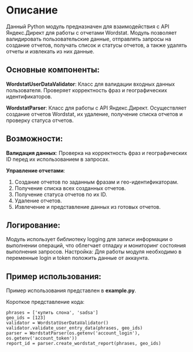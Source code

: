 # Описание
Данный Python модуль предназначен для взаимодействия с API Яндекс.Директ для работы с отчетами Wordstat. Модуль позволяет валидировать пользовательские данные, отправлять запросы на создание отчетов, получать список и статусы отчетов, а также удалять отчеты и извлекать из них данные.

## Основные компоненты:
**WordstatUserDataValidator**: Класс для валидации входных данных пользователя. Проверяет корректность фраз и географических идентификаторов.

**WordstatParser**: Класс для работы с API Яндекс.Директ. Осуществляет создание отчетов Wordstat, их удаление, получение списка отчетов и проверку статуса отчетов.

## Возможности:
**Валидация данных**: Проверка на корректность фраз и географических ID перед их использованием в запросах.

**Управление отчетами**:
1. Создание отчетов по заданным фразам и гео-идентификаторам.
2. Получение списка всех созданных отчетов.
3. Получение статуса отчетов по их ID.
4. Удаление отчетов.
5. Извлечение и представление данных из готовых отчетов.

## Логирование:
Модуль использует библиотеку logging для записи информации о выполнении операций, что облегчает отладку и мониторинг состояния выполнения запросов.
Настройка:
Для работы модуля необходимо в переменные login и token положить данные от аккаунта.

## Пример использования:
Пример использования представлен в **example.py**. 

Короткое представление кода:

```
phrases = ['купить слона', 'sadsa']
geo_ids = [123]
validator = WordstatUserDataValidator()
validator.validate_user_entry_data(phrases, geo_ids)
parser = WordstatParser(os.getenv('account_login'), os.getenv('account_token'))
report_id = parser.create_wordstat_report(phrases, geo_ids)
```